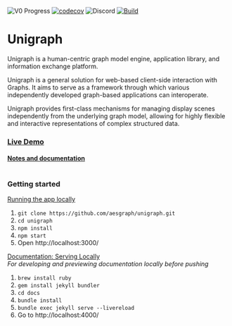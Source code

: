 ![V0 Progress](https://img.shields.io/github/milestones/progress/aesgraph/unigraph/1?label=V0%3A%20full%20product%20demo&color=blue)
[![codecov](https://codecov.io/gh/aesgraph/unigraph/branch/main/graph/badge.svg)](https://codecov.io/gh/aesgraph/unigraph)
![Discord](https://img.shields.io/discord/1347095524737679380?color=9cf) 
[![Build](https://github.com/aesgraph/unigraph/actions/workflows/build.yml/badge.svg)](https://github.com/aesgraph/unigraph/actions)



# Unigraph

Unigraph is a human-centric graph model engine, application library, and information exchange platform.

Unigraph is a general solution for web-based client-side interaction with Graphs. It aims to serve as a framework through which various independently developed graph-based applications can interoperate.

Unigraph provides first-class mechanisms for managing display scenes independently from the underlying graph
model, allowing for highly flexible and interactive representations of complex structured data.

### [Live Demo](<https://unigraph.vercel.app/>) <br>
#### [Notes and documentation](<https://aesgraph.github.io/unigraph/>)

#

### Getting started

<ins>Running the app locally</ins><br>
1. `git clone https://github.com/aesgraph/unigraph.git`
2. `cd unigraph`
3. `npm install`<br>
4. `npm start`<br>
5. Open http://localhost:3000/

<ins>Documentation: Serving Locally</ins><br>
_For developing and previewing documentation locally before pushing_<br>
1. `brew install ruby`
2. `gem install jekyll bundler`
3. `cd docs`
4. `bundle install`
5. `bundle exec jekyll serve --livereload`
6. Go to http://localhost:4000/

